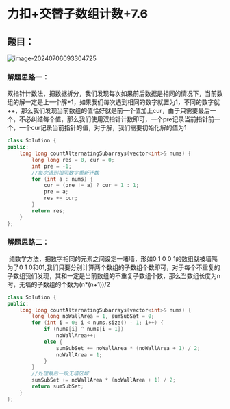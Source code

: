 # 力扣+交替子数组计数+7.6

## 题目：

![image-20240706093304725](C:\Users\27811\AppData\Roaming\Typora\typora-user-images\image-20240706093304725.png)

### 解题思路一：

​		双指针计数法，把数据拆分，我们发现每次如果前后数据是相同的情况下，当前数组的解一定是上一个解+1，如果我们每次遇到相同的数字就置为1，不同的数字就++，那么我们发现当前数组的值恰好就是前一个值加上cur，由于只需要最后一个，不必纠结每个值，那么我们使用双指针计数即可，一个pre记录当前指针前一个，一个cur记录当前指针的值，对于解，我们需要初始化解的值为1



```c++
class Solution {
public:
    long long countAlternatingSubarrays(vector<int>& nums) {
        long long res = 0, cur = 0;
        int pre = -1;
        //每次遇到相同数字重新计数
        for (int a : nums) {
            cur = (pre != a) ? cur + 1 : 1;
            pre = a;
            res += cur;
        }
        return res;
    }
};
```

### 解题思路二：

​			纯数学方法，把数字相同的元素之间设定一堵墙，形如0 1 0 0 1的数组就被墙隔为了0 1 0和01,我们只要分别计算两个数组的子数组个数即可，对于每个不重复的子数组我们发现，其和一定是当前数组的不重复子数组个数，那么当数组长度为n时，无墙的子数组的个数为(n*(n+1))/2



```c++
class Solution {
public:
    long long countAlternatingSubarrays(vector<int>& nums) {
        long long noWallArea = 1, sumSubSet = 0;
        for (int i = 0; i < nums.size() - 1; i++) {
            if (nums[i] ^ nums[i + 1])
                noWallArea++;
            else {
                sumSubSet += noWallArea * (noWallArea + 1) / 2;
                noWallArea = 1;
            }
        }
        //处理最后一段无墙区域
        sumSubSet += noWallArea * (noWallArea + 1) / 2;
        return sumSubSet;
    }
};


```

